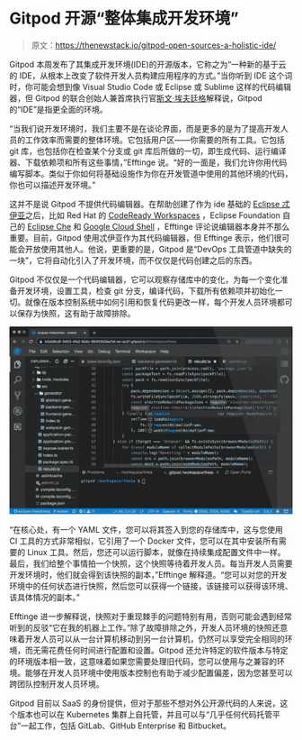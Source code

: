 # Gitpod 开源“整体集成开发环境”

> 原文：<https://thenewstack.io/gitpod-open-sources-a-holistic-ide/>

Gitpod 本周发布了其集成开发环境(IDE)的开源版本，它称之为“一种新的基于云的 IDE，从根本上改变了软件开发人员构建应用程序的方式。”当你听到 IDE 这个词时，你可能会想到像 Visual Studio Code 或 Eclipse 或 Sublime 这样的代码编辑器，但 Gitpod 的联合创始人兼首席执行官[斯文·埃夫廷格](https://www.linkedin.com/in/efftinge/?originalSubdomain=de)解释说，Gitpod 的“IDE”是指更全面的环境。

“当我们说开发环境时，我们主要不是在谈论界面，而是更多的是为了提高开发人员的工作效率而需要的整体环境。它包括用户区——你需要的所有工具。它包括 git 库，也包括你在检查某个分支或 git 库后所做的一切，即生成代码、运行编译器、下载依赖项和所有这些事情，”Efftinge 说。“好的一面是，我们允许你用代码编写脚本。类似于你如何将基础设施作为你在开发管道中使用的其他环境的代码，你也可以描述开发环境。”

这并不是说 Gitpod 不提供代码编辑器。在帮助创建了作为 ide 基础的 [Eclipse 忒伊亚](https://projects.eclipse.org/proposals/eclipse-theia)之后，比如 Red Hat 的 [CodeReady Workspaces](https://developers.redhat.com/products/codeready-workspaces/overview) ，Eclipse Foundation 自己的 [Eclipse Che](https://www.eclipse.org/che/) 和 [Google Cloud Shell](https://cloud.google.com/shell) ，Efftinge 评论说编辑器本身并不那么重要。目前，Gitpod 使用忒伊亚作为其代码编辑器，但 Efftinge 表示，他们很可能会开放使用其他人。他说，更重要的是，Gitpod 是“DevOps 工具管道中缺失的一块”，它将自动化引入了开发环境，而不仅仅是代码创建之后的东西。

Gitpod 不仅仅是一个代码编辑器，它可以观察存储库中的变化，为每一个变化准备开发环境，设置工具，检查 git 分支，编译代码，下载所有依赖项并初始化一切。就像在版本控制系统中如何引用和恢复代码更改一样，每个开发人员环境都可以保存为快照，这有助于故障排除。

[![](img/be09b038a6e9042058400186e4f43914.png)](https://www.gitpod.io/)

“在核心处，有一个 YAML 文件，您可以将其签入到您的存储库中，这与您使用 CI 工具的方式非常相似，它引用了一个 Docker 文件，您可以在其中安装所有需要的 Linux 工具。然后，您还可以运行脚本，就像在持续集成配置文件中一样。最后，我们给整个事情拍一个快照，这个快照等待着开发人员。每当开发人员需要开发环境时，他们就会得到该快照的副本，”Efftinge 解释道。“您可以对您的开发环境中的任何状态进行快照，然后您可以获得一个链接，该链接可以获得该环境、该具体情况的副本。”

Efftinge 进一步解释说，快照对于重现棘手的问题特别有用，否则可能会遇到经常听到的反驳“它在我的机器上工作。”除了故障排除之外，开发人员环境的快照还意味着开发人员可以从一台计算机移动到另一台计算机，仍然可以享受完全相同的环境，而无需花费任何时间进行配置和设置。Gitpod 还允许特定的软件版本与特定的环境版本相一致，这意味着如果您需要处理旧代码，您可以使用与之兼容的环境。能够在开发人员环境中使用版本控制也有助于减少配置偏差，因为您甚至可以跨团队控制开发人员环境。

Gitpod 目前以 SaaS 的身份提供，但对于那些不想对外公开源代码的人来说，这个版本也可以在 Kubernetes 集群上自托管，并且可以与“几乎任何代码托管平台”一起工作，包括 GitLab、GitHub Enterprise 和 Bitbucket。

<svg xmlns:xlink="http://www.w3.org/1999/xlink" viewBox="0 0 68 31" version="1.1"><title>Group</title> <desc>Created with Sketch.</desc></svg>